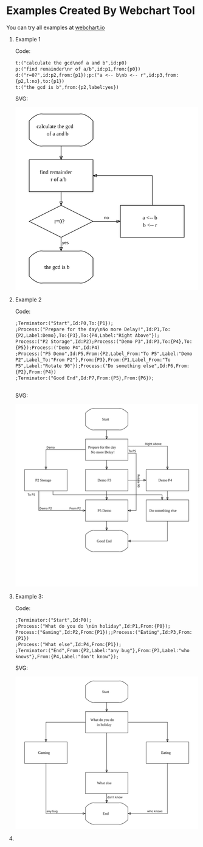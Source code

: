 # Examples Created By Webchart Tool

You can try all examples at [webchart.io](https://webchart.io)

1. Example 1

   Code:

   ```
   t:("calculate the gcd\nof a and b",id:p0)
   p:("find remainder\nr of a/b",id:p1,from:{p0})
   d:("r=0?",id:p2,from:{p1});p:("a <-- b\nb <-- r",id:p3,from:{p2,l:no},to:{p1})
   t:("the gcd is b",from:{p2,label:yes})
   ```

   SVG:

   ![file (11)](docs/_image/file%20(11).svg)

2. Example 2

   Code:

   ```
   ;Terminator:("Start",Id:P0,To:{P1});
   ;Process:("Prepare for the day\nNo more Delay!",Id:P1,To:{P2,Label:Demo},To:{P3},To:{P4,Label:"Right Above"});
   Process:("P2 Storage",Id:P2);Process:("Demo P3",Id:P3,To:{P4},To:{P5});Process:("Demo P4",Id:P4)
   ;Process:("P5 Demo",Id:P5,From:{P2,Label_From:"To P5",Label:"Demo P2",Label_To:"From P2"},From:{P3},From:{P1,Label_From:"To P5",Label:"Rotate 90"});Process:("Do something else",Id:P6,From:{P2},From:{P4})
   ;Terminator:("Good End",Id:P7,From:{P5},From:{P6});  
                 
   ```

   SVG:

   ![output](docs/_image/output-0986902.svg)

3. Example 3:

   Code:

   ```
   ;Terminator:("Start",Id:P0);
   ;Process:("What do you do \nin holiday",Id:P1,From:{P0});
   Process:("Gaming",Id:P2,From:{P1});;Process:("Eating",Id:P3,From:{P1})
   ;Process:("What else",Id:P4,From:{P1});
   ;Terminator:("End",From:{P2,Label:"any bug"},From:{P3,Label:"who knows"},From:{P4,Label:"don't know"});
   ```

   SVG:

   ![output](docs/_image/output-0986938.svg)

4. 

